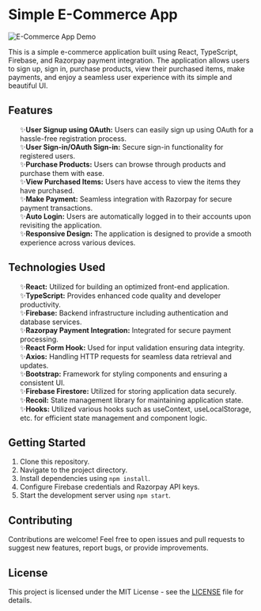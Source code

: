 <h1>Simple E-Commerce App</h1>

<img src="demo.gif" alt="E-Commerce App Demo">

<p>This is a simple e-commerce application built using React, TypeScript, Firebase, and Razorpay payment integration. The application allows users to sign up, sign in, purchase products, view their purchased items, make payments, and enjoy a seamless user experience with its simple and beautiful UI.</p>

<h2>Features</h2>

<ul>
  ✨<strong>User Signup using OAuth:</strong> Users can easily sign up using OAuth for a hassle-free registration process. <br/>
  ✨<strong>User Sign-in/OAuth Sign-in:</strong> Secure sign-in functionality for registered users.<br/>
  ✨<strong>Purchase Products:</strong> Users can browse through products and purchase them with ease.<br/>
  ✨<strong>View Purchased Items:</strong> Users have access to view the items they have purchased.<br/>
  ✨<strong>Make Payment:</strong> Seamless integration with Razorpay for secure payment transactions.<br/>
  ✨<strong>Auto Login:</strong> Users are automatically logged in to their accounts upon revisiting the application.<br/>
  ✨<strong>Responsive Design:</strong> The application is designed to provide a smooth experience across various devices.<br/>
</ul>

<h2>Technologies Used</h2>

<ul>
  ✨<strong>React:</strong> Utilized for building an optimized front-end application.<br>
  ✨<strong>TypeScript:</strong> Provides enhanced code quality and developer productivity.<br>
  ✨<strong>Firebase:</strong> Backend infrastructure including authentication and database services.<br>
  ✨<strong>Razorpay Payment Integration:</strong> Integrated for secure payment processing.<br>
  ✨<strong>React Form Hook:</strong> Used for input validation ensuring data integrity.<br>
  ✨<strong>Axios:</strong> Handling HTTP requests for seamless data retrieval and updates.<br>
  ✨<strong>Bootstrap:</strong> Framework for styling components and ensuring a consistent UI.<br>
  ✨<strong>Firebase Firestore:</strong> Utilized for storing application data securely.<br>
  ✨<strong>Recoil:</strong> State management library for maintaining application state.<br>
  ✨<strong>Hooks:</strong> Utilized various hooks such as useContext, useLocalStorage, etc. for efficient state management and component logic.<br>
</ul>


<h2>Getting Started</h2>

<ol>
  <li>Clone this repository.</li>
  <li>Navigate to the project directory.</li>
  <li>Install dependencies using <code>npm install</code>.</li>
  <li>Configure Firebase credentials and Razorpay API keys.</li>
  <li>Start the development server using <code>npm start</code>.</li>
</ol>

<h2>Contributing</h2>

<p>Contributions are welcome! Feel free to open issues and pull requests to suggest new features, report bugs, or provide improvements.</p>

<h2>License</h2>

<p>This project is licensed under the MIT License - see the <a href="LICENSE">LICENSE</a> file for details.</p>
